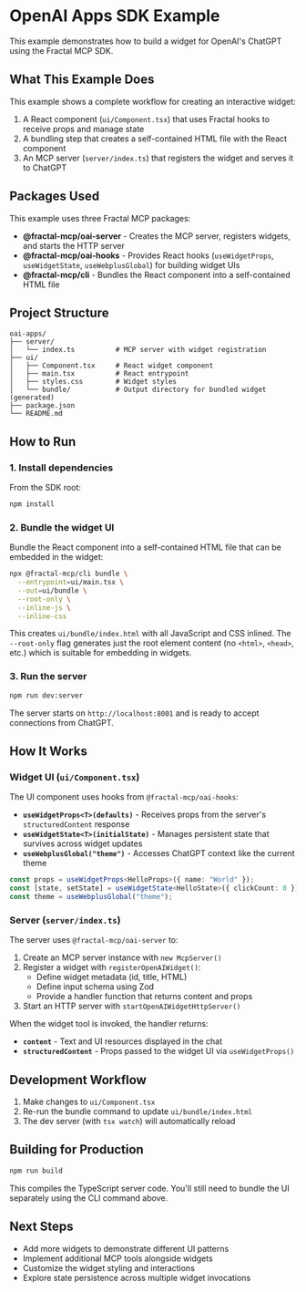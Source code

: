 # OpenAI Apps SDK Example

This example demonstrates how to build a widget for OpenAI's ChatGPT using the Fractal MCP SDK.

## What This Example Does

This example shows a complete workflow for creating an interactive widget:

1. A React component (`ui/Component.tsx`) that uses Fractal hooks to receive props and manage state
2. A bundling step that creates a self-contained HTML file with the React component
3. An MCP server (`server/index.ts`) that registers the widget and serves it to ChatGPT

## Packages Used

This example uses three Fractal MCP packages:

- **@fractal-mcp/oai-server** - Creates the MCP server, registers widgets, and starts the HTTP server
- **@fractal-mcp/oai-hooks** - Provides React hooks (`useWidgetProps`, `useWidgetState`, `useWebplusGlobal`) for building widget UIs
- **@fractal-mcp/cli** - Bundles the React component into a self-contained HTML file

## Project Structure

```
oai-apps/
├── server/
│   └── index.ts          # MCP server with widget registration
├── ui/
│   ├── Component.tsx     # React widget component
│   ├── main.tsx          # React entrypoint
│   ├── styles.css        # Widget styles
│   └── bundle/           # Output directory for bundled widget (generated)
├── package.json
└── README.md
```

## How to Run

### 1. Install dependencies

From the SDK root:
```bash
npm install
```

### 2. Bundle the widget UI

Bundle the React component into a self-contained HTML file that can be embedded in the widget:

```bash
npx @fractal-mcp/cli bundle \
  --entrypoint=ui/main.tsx \
  --out=ui/bundle \
  --root-only \
  --inline-js \
  --inline-css
```

This creates `ui/bundle/index.html` with all JavaScript and CSS inlined. The `--root-only` flag generates just the root element content (no `<html>`, `<head>`, etc.) which is suitable for embedding in widgets.

### 3. Run the server

```bash
npm run dev:server
```

The server starts on `http://localhost:8001` and is ready to accept connections from ChatGPT.

## How It Works

### Widget UI (`ui/Component.tsx`)

The UI component uses hooks from `@fractal-mcp/oai-hooks`:

- **`useWidgetProps<T>(defaults)`** - Receives props from the server's `structuredContent` response
- **`useWidgetState<T>(initialState)`** - Manages persistent state that survives across widget updates
- **`useWebplusGlobal("theme")`** - Accesses ChatGPT context like the current theme

```typescript
const props = useWidgetProps<HelloProps>({ name: "World" });
const [state, setState] = useWidgetState<HelloState>({ clickCount: 0 });
const theme = useWebplusGlobal("theme");
```

### Server (`server/index.ts`)

The server uses `@fractal-mcp/oai-server` to:

1. Create an MCP server instance with `new McpServer()`
2. Register a widget with `registerOpenAIWidget()`:
   - Define widget metadata (id, title, HTML)
   - Define input schema using Zod
   - Provide a handler function that returns content and props
3. Start an HTTP server with `startOpenAIWidgetHttpServer()`

When the widget tool is invoked, the handler returns:
- **`content`** - Text and UI resources displayed in the chat
- **`structuredContent`** - Props passed to the widget UI via `useWidgetProps()`

## Development Workflow

1. Make changes to `ui/Component.tsx`
2. Re-run the bundle command to update `ui/bundle/index.html`
3. The dev server (with `tsx watch`) will automatically reload

## Building for Production

```bash
npm run build
```

This compiles the TypeScript server code. You'll still need to bundle the UI separately using the CLI command above.

## Next Steps

- Add more widgets to demonstrate different UI patterns
- Implement additional MCP tools alongside widgets
- Customize the widget styling and interactions
- Explore state persistence across multiple widget invocations
